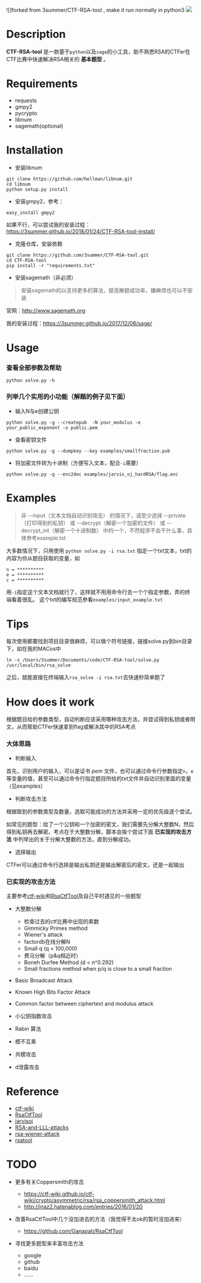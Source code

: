 ![]forked from 3summer/CTF-RSA-tool , make it run normally in python3
![](http://oztni9daw.bkt.clouddn.com/e5271927dfd0beac56760e0dcdf81116.png)

# Description

**CTF-RSA-tool** 是一款基于`python`以及`sage`的小工具，助不熟悉RSA的CTFer在CTF比赛中快速解决RSA相关的 **基本题型** 。

# Requirements

- requests
- gmpy2
- pycrypto
- libnum
- sagemath(optional)

# Installation

- 安装libnum

```
git clone https://github.com/hellman/libnum.git
cd libnum
python setup.py install
```

- 安装gmpy2，参考：

`easy_install gmpy2`

如果不行，可以尝试我的安装过程：https://3summer.github.io/2018/01/24/CTF-RSA-tool-install/

- 克隆仓库，安装依赖

```
git clone https://github.com/3summer/CTF-RSA-tool.git
cd CTF-RSA-tool
pip install -r "requirements.txt"
```

- 安装sagemath（非必须）

> 安装sagemath的以支持更多的算法，提高解题成功率，嫌麻烦也可以不安装

官网：http://www.sagemath.org

我的安装过程：https://3summer.github.io/2017/12/06/sage/

# Usage

### 查看全部参数及帮助

`python solve.py -h`

### 列举几个实用的小功能（解题的例子见下面）

- 输入N与e创建公钥

`python solve.py -g --createpub  -N your_modulus -e your_public_exponent -o public.pem`

- 查看密钥文件

`python solve.py -g --dumpkey --key examples/smallfraction.pub`

- 将加密文件转为十进制（方便写入文本，配合`-i`需要）

`python solve.py -g --enc2dec examples/jarvis_oj_hardRSA/flag.enc`

# Examples

> 非 --input（文本文档自动识别攻击） 的情况下，请至少选择 --private（打印得到的私钥） 或 --decrypt（解密一个加密的文件） 或 --decrypt_int（解密一个十进制数） 中的一个，不然程序不会干什么事，具体参考example.txt

大多数情况下，只用使用 `python solve.py -i rsa.txt` 指定一个txt文本，txt的内容为你从题目获取的变量，如

```
n = **********
e = **********
c = **********
```

用`-i`指定这个文本文档就行了，这样就不用用命令行去一个个指定参数，弄的终端看着很乱。
这个txt的编写规范参看`examples/input_example.txt`

# Tips

每次使用都要找到项目目录很麻烦，可以做个符号链接，链接solve.py到bin目录下，如在我的MACos中

`ln -s /Users/3summer/Documents/code/CTF-RSA-tool/solve.py /usr/local/bin/rsa_solve`

之后，就能直接在终端输入`rsa_solve -i rsa.txt`去快速秒简单题了

# How does it work

根据题目给的参数类型，自动判断应该采用哪种攻击方法，并尝试得到私钥或者明文，从而帮助CTFer快速拿到flag或解决其中的RSA考点

### 大体思路

- 判断输入

首先，识别用户的输入，可以是证书 *pem* 文件，也可以通过命令行参数指定`n`，`e`等变量的值，甚至可以通过命令行指定题目所给的txt文件并自动识别里面的变量（见examples）

- 判断攻击方法

根据取到的参数类型及数量，选取可能成功的方法并采用一定的优先级逐个尝试。

如常见的题型：给了一个公钥和一个加密的密文，我们需要先分解大整数N，然后得到私钥再去解密。考点在于大整数分解，脚本会挨个尝试下面 **已实现的攻击方法** 中列举出的关于分解大整数的方法，直到分解成功。

- 选择输出

CTFer可以通过命令行选择是输出私钥还是输出解密后的密文，还是一起输出

### 已实现的攻击方法

主要参考[ctf-wiki](https://ctf-wiki.github.io/ctf-wiki/crypto/asymmetric/rsa/rsa_index.html)和[RsaCtfTool](https://github.com/Ganapati/RsaCtfTool)及自己平时遇见的一些题型

- 大整数分解
  - 检查过去的ctf比赛中出现的素数
  - Gimmicky Primes method
  - Wiener's attack
  - factordb在线分解N
  - Small q (q < 100,000)
  - 费马分解（p&q相近时）
  - Boneh Durfee Method (d < n^0.292)
  - Small fractions method when p/q is close to a small fraction

- Basic Broadcast Attack
- Known High Bits Factor Attack
- Common factor between ciphertext and modulus attack
- 小公钥指数攻击
- Rabin 算法
- 模不互素
- 共模攻击
- d泄露攻击

# Reference

- [ctf-wiki](https://ctf-wiki.github.io/ctf-wiki/crypto/asymmetric/rsa/rsa_index.html)
- [RsaCtfTool](https://github.com/Ganapati/RsaCtfTool)
- [jarvisoj](https://www.jarvisoj.com/)
- [RSA-and-LLL-attacks](https://github.com/mimoo/RSA-and-LLL-attacks)
- [rsa-wiener-attack](https://github.com/pablocelayes/rsa-wiener-attack)
- [rsatool](https://github.com/ius/rsatool)


# TODO

- 更多有关Coppersmith的攻击
    - https://ctf-wiki.github.io/ctf-wiki/crypto/asymmetric/rsa/rsa_coppersmith_attack.html
    - http://inaz2.hatenablog.com/entries/2016/01/20

- 改善RsaCtfTool中几个没加进去的方法（我觉得不太ok的暂时没加进来）
    - https://github.com/Ganapati/RsaCtfTool

- 寻找更多题型来丰富攻击方法
    - google
    - github
    - baidu
    - ......
